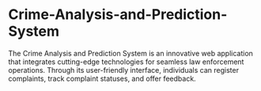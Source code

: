 # Crime-Analysis-and-Prediction-System
The Crime Analysis and Prediction System is an innovative web application that integrates cutting-edge technologies for seamless law enforcement operations. Through its user-friendly interface, individuals can register complaints, track complaint statuses, and offer feedback.
